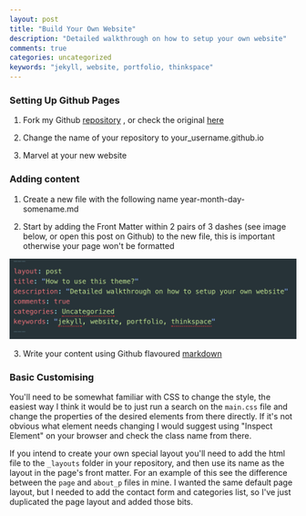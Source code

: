```yaml
---
layout: post
title: "Build Your Own Website"
description: "Detailed walkthrough on how to setup your own website"
comments: true
categories: uncategorized
keywords: "jekyll, website, portfolio, thinkspace"
---
```


### Setting Up Github Pages

1. Fork my Github [repository](https://github.com/Joe-a-d/joe-a-d.github.io) , or check the original [here](https://github.com/heiswayi/thinkspace)

2. Change the name of your repository to your_username.github.io

3. Marvel at your new website

### Adding content

1. Create a new file with the following name year-month-day-somename.md

2. Start by adding the Front Matter within 2 pairs of 3 dashes (see image below, or open this post on Github) to the new file, this is important otherwise your page won't be formatted

![Front Matter](https://github.com/Joe-a-d/joe-a-d.github.io/blob/master/assets/images/frontmatter.png?raw=true)

3. Write your content using Github flavoured [markdown](https://help.github.com/articles/basic-writing-and-formatting-syntax/)

### Basic Customising

You'll need to be somewhat familiar with CSS to change the style, the easiest way I think it would be to just run a search on the `main.css` file and change the properties of the desired elements from there directly. If it's not obvious what element needs changing I would suggest using "Inspect Element" on your browser and check the class name from there.

If you intend to create your own special layout you'll need to add the html file to the `_layouts` folder in your repository, and then use its name as the layout in the page's front matter. For an example of this see the difference between the `page` and `about_p` files in mine. I wanted the same default page layout, but I needed to add the contact form and categories list, so I've just duplicated the page layout and added those bits.
